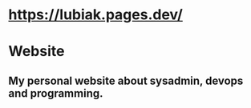 # https://lubiak.pages.dev/
# Website
## My personal website about sysadmin, devops and programming.
